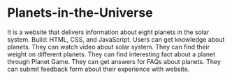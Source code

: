 # Planets-in-the-Universe
It is a website that delivers information about eight planets in the solar system.
Build: HTML, CSS, and JavaScript.
Users can get knowledge about planets.
They can watch video about solar system.
They can find their weight on different planets.
They can find interesting fact about a planet through Planet Game.
They can get answers for FAQs about planets.
They can submit feedback form about their experience with website.
